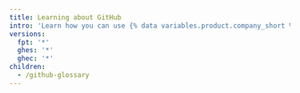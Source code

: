 ```yaml
---
title: Learning about GitHub
intro: 'Learn how you can use {% data variables.product.company_short %} products to improve your software management process and collaborate with other people.'
versions:
  fpt: '*'
  ghes: '*'
  ghec: '*'
children:
  - /github-glossary
---
```

